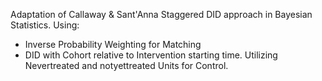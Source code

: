 Adaptation of Callaway & Sant'Anna Staggered DID approach in Bayesian Statistics.
Using:
- Inverse Probability Weighting for Matching
- DID with Cohort relative to Intervention starting time. Utilizing Nevertreated and notyettreated Units for Control.
